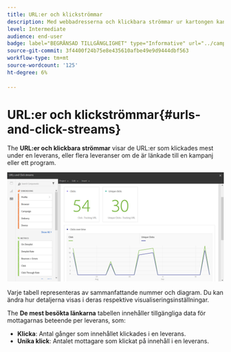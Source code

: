```yaml
---
title: URL:er och klickströmmar
description: Med webbadresserna och klickbara strömmar ur kartongen kan du ta reda på hur bra webbadresserna i leveransen är.
level: Intermediate
audience: end-user
badge: label="BEGRÄNSAD TILLGÄNGLIGHET" type="Informative" url="../campaign-standard-migration-home.md" tooltip="Begränsat till användare som migrerats till Campaign Standarden"
source-git-commit: 3f4400f24b75e8e435610afbe49e9d9444dbf563
workflow-type: tm+mt
source-wordcount: '125'
ht-degree: 6%

---
```


# URL:er och klickströmmar{#urls-and-click-streams}

The **URL:er och klickbara strömmar** visar de URL:er som klickades mest under en leverans, eller flera leveranser om de är länkade till en kampanj eller ett program.

![](assets/delivery_reports_8.png)

Varje tabell representeras av sammanfattande nummer och diagram. Du kan ändra hur detaljerna visas i deras respektive visualiseringsinställningar.

The **De mest besökta länkarna** tabellen innehåller tillgängliga data för mottagarnas beteende per leverans, som:

* **Klicka**: Antal gånger som innehållet klickades i en leverans.
* **Unika klick**: Antalet mottagare som klickat på innehåll i en leverans.

